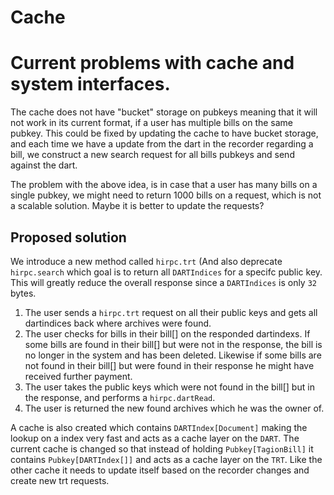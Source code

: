 # Cache

# Current problems with cache and system interfaces.
The cache does not have "bucket" storage on pubkeys meaning that it will not work in its current format, if a user has multiple bills on the same pubkey.
This could be fixed by updating the cache to have bucket storage, and each time we have a update from the dart in the recorder regarding a bill, we construct a new search request for all bills pubkeys and send against the dart.

The problem with the above idea, is in case that a user has many bills on a single pubkey, we might need to return 1000 bills on a request, which is not a scalable solution. Maybe it is better to update the requests?


## Proposed solution
We introduce a new method called `hirpc.trt` (And also deprecate `hirpc.search` which goal is to return all `DARTIndices` for a specifc public key. This will greatly reduce the overall response since a `DARTIndices` is only `32` bytes.

1. The user sends a `hirpc.trt` request on all their public keys and gets all dartindices back where archives were found. 
2. The user checks for bills in their bill[] on the responded dartindexs. If some bills are found in their bill[] but were not in the response, the bill is no longer in the system and has been deleted. Likewise if some bills are not found in their bill[] but were found in their response he might have received further payment.
3. The user takes the public keys which were not found in the bill[] but in the response, and performs a `hirpc.dartRead`.
4. The user is returned the new found archives which he was the owner of. 


A cache is also created which contains `DARTIndex[Document]` making the lookup on a index very fast and acts as a cache layer on the `DART`.
The current cache is changed so that instead of holding `Pubkey[TagionBill]` it contains `Pubkey[DARTIndex[]]` and acts as a cache layer on the `TRT`. Like the other cache it needs to update itself based on the recorder changes and create new trt requests.



